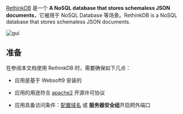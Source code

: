 [RethinkDB](https://rethinkdb.com/) 是一个 **A NoSQL database that stores schemaless JSON documents**，它被用于 NoSQL Database  等场景。RethinkDB is a NoSQL database that stores schemaless JSON documents. 


![gui](https://libs.websoft9.com/Websoft9/DocsPicture/en/rethinkdb/rethinkdb-gui-websoft9.png)


## 准备

在参阅本文档使用 RethinkDB 时，需要确保如下几点：

- 应用是基于 Websoft9 安装的

- 应用的用途符合 [apache2](https://opensource.org/licenses/Apache-2.0) 开源许可协议

- 应用具备访问条件：[配置域名](./guide/appsetdomain) 或 **服务器安全组**开启网外端口